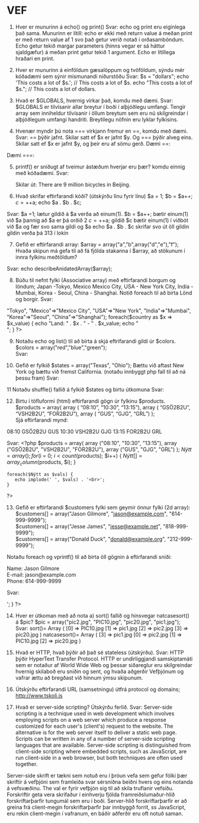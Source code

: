 # VEF

1.	Hver er munurinn á echo() og print() 
Svar: echo og print eru eiginlega það sama. Munurinn er lítill: echo er ekki með return value á meðan print er með return value af 1 svo það getur verið notað í orðasamböndum. Echo getur tekið margar parameters (hinns vegar er sá háttur sjaldgæfur) á meðan print getur tekið 1 argument. Echo er lítillega hraðari en print.


2.	Hver er munurinn á einföldum gæsalöppum og tvöföldum, sýndu mér kóðadæmi sem sýnir mismunandi niðurstöðu 
Svar: $s = "dollars";
        echo 'This costs a lot of $s.'; // This costs a lot of $s.
        echo "This costs a lot of $s."; // This costs a lot of dollars.


3.	Hvað er $GLOBALS, hvernig virkar það, komdu með dæmi. 
Svar: $GLOBALS er tilvísanir allar breytur í boði í alþjóðlegu umfangi. Tengir array sem inniheldur tilvísanir í öllum breytum sem eru nú skilgreindar í alþjóðlegum umfangi handriti. Breytilegu nöfnin eru lyklar fylkisins. 
<?php
function test() {
    $foo = "local variable";

    echo '$foo in global scope: ' . $GLOBALS["foo"] . "\n";
    echo '$foo in current scope: ' . $foo . "\n";
}

$foo = "Example content";
test();
?>
 
 
4.	Hvenær myndir þú nota === virkjann fremur en  ==, komdu með dæmi. 
Svar: == þýðir jafnt. Skilar satt ef $x er jafnt $y. Og === þýðir alveg eins. Skilar satt ef $x er jafnt $y, og þeir eru af sömu gerð.
Dæmi ==: <?php
        $x = 100;  
        $y = "100";
        var_dump($x == $y); // returns true because values are equal
        ?>  

Dæmi ===: <?php
        $x = 100;  
        $y = "100";
        var_dump($x === $y); // returns false because types are not equal
        ?>  
 
 
5.	printf() er sniðugt af tveimur ástæðum hverjar eru þær? komdu einnig með kóðadæmi. 
Svar: 
	<?php
	$number = 9;
	$str = „Beijing“;
	printf(„There are %u million bicycles in %s.“,$number,$str);  
	?>
	Skilar út: There are 9 million bicycles in Beijing. 


6.	Hvað skrifar eftirfarandi kóði? (útskýrðu línu fyrir línu) 
$a = 1; 
$b = $a++; 
$c = ++$a; 
echo $a . $b . $c; 

Svar:  $a =1;           lætur gildið á $a verða að einum(1). 
	$b = $a++;   bætir einum(1) við $a þannig að $a er þá orðið 2
	$c = ++$a;    gildið $c bætir einum(1) í viðbót við $a og fær svo sama gildi og $a
	echo $a . $b . $c   skrifar svo út öll gildin gildin verða þá 313 í lokin
	
	
7.	Gefið er eftirfarandi array: 
$array = array("a","b",array("d","e"),"f"); 
Hvaða skipun má gefa til að fá fjölda stakanna í $array, að stökunum í innra fylkinu meðtöldum?  

 Svar:  echo describeAnidatedArray($array);


8.	Búðu til nefnt fylki (Associative array) með eftirfarandi borgum og löndum; Japan -Tokyo, Mexico Mexico City, USA - New York City, India - Mumbai, Korea - Seoul,  China - Shanghai.  Notið foreach til að birta Lönd og borgir. 
 Svar:  
<?php
	$country = array("Japan"=>"Tokyo", "Mexico"=>"Mexico City", "USA"=>"New York", "India"=>"Mumbai", "Korea"=>"Seoul", "China"=>"Shanghai");

	foreach($country as $x => $x_value) {
		echo "Land: " . $x . " - " . $x_value;
    	echo "<br>";
	}
?>

9.	Notaðu echo og list() til að birta á skjá eftrifarandi gildi úr $colors. 
$colors = array("red","blue","green");  
Svar:  <?php
$colors = array("red","blue","green");
list($a, $b, $c) = $colors;
echo "Liturnir eru, $a, $b and $c."; ?>


10.	Gefið er fylkið $states = array("Texas", "Ohio");  Bættu við aftast New York og bættu við fremst  California. (notaðu innbyggt php fall til að ná þessu fram) 
Svar:  <?php
    $states = array("California", "Texas", "Ohio", "New York"); 
    print_r($states);
   ?>
 

11  Notaðu shuffle() fallið á fylkið $states og birtu útkomuna 
Svar:  <?php
    $states = array("California", "Texas", "Ohio", "New York"); 
    shuffle($states);
    print_r($states);    ?>
 
 
12.	Birtu í töfluformi (html) eftirfarandi gögn úr fylkinu $products.  
$products = array( array ( “08:10”, “10:30”, “13:15”), array ( “GSÖ2B2U”, “VSH2B2U”, “FOR2B2U”), array ( “GUS”, “GJG”, “GRL”) );  
Sjá eftirfarandi mynd: 
 
08:10 	GSÖ2B2U 	GUS 
10:30 	VSH2B2U 	GJG 
13:15 	FOR2B2U 	GRL 

Svar:    <?php
    $products = array(
    array ("08:10", "10:30", "13:15"),
    array ("GSÖ2B2U", "VSH2B2U", "FOR2B2U"), 
    array ("GUS", "GJG", "GRL")
    );
    $Nýtt= array();
    for ($i = 0; $i < count($products); $i++) {
       $Nýtt[] = array_column($products, $i);
    }

    foreach($Nýtt as $vals) {
       echo implode(' ', $vals) . '<br>';
    }
   ?> 
 
 
13.	Gefið er eftirfarandi  $customers fylki sem geymir önnur fylki (2d array): 
$customers[] = array("Jason Gilmore", "jason@example.com", "614-999-9999");  
$customers[] = array("Jesse James", "jesse@example.net", "818-999-9999");  
$customers[] = array("Donald Duck", "donald@example.org", "212-999-9999"); 
 
Notaðu foreach og vprintf() til að birta öll gögnin á eftirfarandi sniði: 
<p>  
Name: Jason Gilmore<br />  
E-mail: jason@example.com <br /> Phone: 614-999-9999  
</p> 

Svar: 
<?php
$customers = array
  (
  array("Jason Gilmore", "Jesse James", "Donald Duck"),
  array("jason@example.com", "jesse@example.net", "donald@example.org"),
  array("614-999-9999", "818-999-9999", "212-999-9999")
  );
  
$New= array();
    for ($i = 0; $i < count($customers); $i++) {
       $New[] = array_column($customers, $i);
    }

    foreach($New as $vals) {
		echo implode(' : ', $vals) . '<br>';
    }
?>


14.	Hver er útkoman með að nota a) sort() fallið og hinsvegar natcasesort() á $pic? 
$pic = array("pic2.jpg", "PIC10.jpg", "pic20.jpg", "pic1.jpg"); 
Svar:
sort()= Array ( [0] => PIC10.jpg [1] => pic1.jpg [2] => pic2.jpg [3] => pic20.jpg )
natcasesort()= Array ( [3] => pic1.jpg [0] => pic2.jpg [1] => PIC10.jpg [2] => pic20.jpg )
 

15.	Hvað er HTTP, hvað þýðir að það sé stateless (útskýrðu). 
	Svar: HTTP þýðir HyperText Transfer Protocol. HTTP er undirliggjandi samskiptamáti sem er notaður af 
	World Wide Web og þessar siðareglur eru skilgreindar hvernig skilaboð eru sniðin og sent, og hvaða aðgerðir
	Vefþjónum og vafrar ættu að bregðast við hinnum ýmsu skipunum.
 

16.	Útskýrðu eftirfarandi URL (samsetningu) útfrá protocol og domains;  http://www.tskoli.is 
 

17.	Hvað er server-side scripting? Útskýrðu ferlið. 
Svar:   Server-side scripting is a technique used in web development which involves employing scripts on a web server which produce a response customized for each user's (client's) request to the website. The alternative is for the web server itself to deliver a static web page. Scripts can be written in any of a number of server-side scripting languages that are available. Server-side scripting is distinguished from client-side scripting where embedded scripts, such as JavaScript, are run client-side in a web browser, but both techniques are often used together.

Server-side skrift er tækni sem notuð eru í þróun vefa sem gefur fólki þær skriftir á vefþjóni sem framleiða svar sérsniðna beiðni hvers og eins notanda á vefsvæðinu. The val er fyrir vefþjón sig til að skila truflanir vefsíðu. Forskriftir geta vera skrifaður í einhverju fjölda framreiðslumaður-hlið forskriftarþarfir tungumál sem eru í boði. Server-hlið forskriftarþarfir er að greina frá client-megin forskriftarþarfir þar innbyggð forrit, ss JavaScript, eru rekin client-megin í vafranum, en báðir aðferðir eru oft notuð saman.
